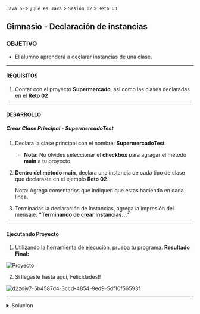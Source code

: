  

`Java SE`> `¿Qué es Java` > `Sesión 02` > `Reto 03`
	
## Gimnasio - Declaración de instancias

### OBJETIVO 

- El alumno aprenderá a declarar instancias de una clase.

<hr> 

#### REQUISITOS 

1. Contar con el proyecto <b>Supermercado</b>, así como las clases declaradas en el <b>Reto 02</b>

<hr>

#### DESARROLLO

##### Crear Clase Principal - SupermercadoTest

1. Declara la clase principal con el nombre: <b>SupermercadoTest</b>

   - <b>Nota:</b> No olvides seleccionar el <b>checkbox</b> para agragar el método <b>main</b> a tu proyecto.

2. <b>Dentro del método main</b>, declara una instancia de cada tipo de clase que declaraste en el ejemplo <b>Reto 02</b>.

    Nota: Agrega comentarios que indiquen que estas haciendo en cada línea.

3. Terminadas la declaración de instancias, agrega la impresión del mensaje: <b>"Terminando de crear instancias..."</b>

<hr>

#### Ejecutando Proyecto

1. Utilizando la herramienta de ejecución, prueba tu programa. <b>Resultado Final:</b>
   
![Proyecto](https://user-images.githubusercontent.com/56565204/67224469-e1f5d680-f3f6-11e9-9750-78fdcbe74464.png)

2. Si llegaste hasta aquí, Felicidades!!

![d2zdiy7-5b4587d4-3ccd-4854-9ed9-5df10f56593f](https://user-images.githubusercontent.com/56565204/67222356-c38ddc00-f3f2-11e9-93a0-f6fbfc420ab5.png)

<hr>

<details>
	<summary>Solucion</summary>
	<p> 1. Declara la clase principal, nombre: <b>SupermercadoTest</b> </p>
	<p> 2. Declara una instancia por cada clase declarada en el proyecto <b>Supermercado</b>. </p>
	<p> Solución: 
		- Declarada una intancia por cada tipo de clase: Usuario, Pedido, Producto.
		- Impresión del mensaje: <b> "Terminando de crear instancias."</b> 
	</p>
</details>

